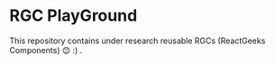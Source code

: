 # RGC PlayGround
 This repository contains under research reusable RGCs (ReactGeeks Components) :blush: :) .